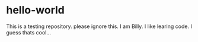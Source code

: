 # hello-world
This is a testing repository. please ignore this.
I am Billy. I like learing code. I guess thats cool...
